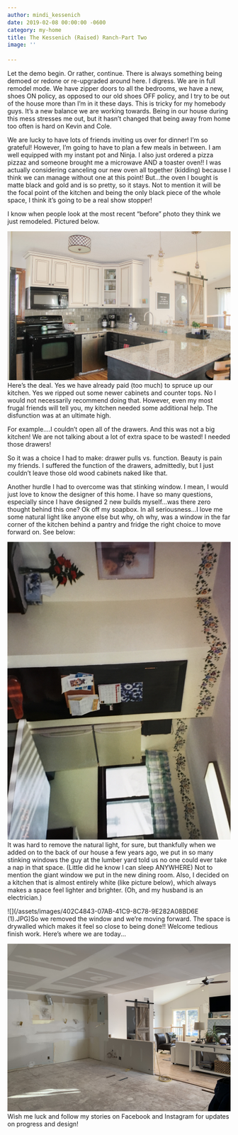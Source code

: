 ```yaml
---
author: mindi_kessenich
date: 2019-02-08 00:00:00 -0600
category: my-home
title: The Kessenich (Raised) Ranch-Part Two
image: ''

---
```

Let the demo begin. Or rather, continue. There is always something being demoed or redone or re-upgraded around here. I digress. We are in full remodel mode. We have zipper doors to all the bedrooms, we have a new, shoes ON policy, as opposed to our old shoes OFF policy, and I try to be out of the house more than I’m in it these days. This is tricky for my homebody guys. It’s a new balance we are working towards. Being in our house during this mess stresses me out, but it hasn’t changed that being away from home too often is hard on Kevin and Cole. 

We are lucky to have lots of friends inviting us over for dinner! I’m so grateful! However, I’m going to have to plan a few meals in between. I am well equipped with my instant pot and Ninja. I also just ordered a pizza pizzaz and someone brought me a microwave AND a toaster oven!! I was actually considering canceling our new oven all together (kidding) because I think we can manage without one at this point! But...the oven I bought is matte black and gold and is so pretty, so it stays. Not to mention it will be the focal point of the kitchen and being the only black piece of the whole space, I think it’s going to be a real show stopper!

I know when people look at the most recent “before” photo they think we just remodeled. Pictured below.

![](/assets/images/IMG_9678.jpg) Here’s the deal. Yes we have already paid (too much) to spruce up our kitchen. Yes we ripped out some newer cabinets and counter tops. No I would not necessarily recommend doing that. However, even my most frugal friends will tell you, my kitchen needed some additional help. The disfunction was at an ultimate high.                 

For example....I couldn’t open all of the drawers. And this was not a big kitchen! We are not talking about a lot of extra space to be wasted! I needed those drawers! 

So it was a choice I had to make: drawer pulls vs. function. Beauty is pain my friends. I suffered the function of the drawers, admittedly, but I just couldn’t leave those old wood cabinets naked like that.

Another hurdle I had to overcome was that stinking window. I mean, I would just love to know the designer of this home. I have so many questions, especially since I have designed 2 new builds myself...was there zero thought behind this one? Ok off my soapbox. In all seriousness...I love me some natural light like anyone else but why, oh why, was a window in the far corner of the kitchen behind a pantry and fridge the right choice to move forward on. See below:

![](/assets/images/56823302234__97D1E786-F6DB-41B8-9739-106BF877F0B4.JPG)It was hard to remove the natural light, for sure, but thankfully when we added on to the back of our house a few years ago, we put in so many stinking windows the guy at the lumber yard told us no one could ever take a nap in that space. (Little did he know I can sleep ANYWHERE) Not to mention the giant window we put in the new dining room. Also, I decided on a kitchen that is almost entirely white (like picture below), which always makes a space feel lighter and brighter. (Oh, and my husband is an electrician.) 

![](/assets/images/402C4843-07AB-41C9-8C78-9E282A08BD6E (1).JPG)So we removed the window and we’re moving forward. The space is drywalled which makes it feel so close to being done!! Welcome tedious finish work. Here’s where we are today...

![](/assets/images/IMG_1903.jpg)Wish me luck and follow my stories on Facebook and Instagram for updates on progress and design!